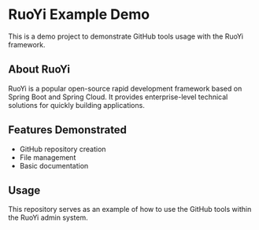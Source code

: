 # RuoYi Example Demo

This is a demo project to demonstrate GitHub tools usage with the RuoYi framework.

## About RuoYi

RuoYi is a popular open-source rapid development framework based on Spring Boot and Spring Cloud. It provides enterprise-level technical solutions for quickly building applications.

## Features Demonstrated

- GitHub repository creation
- File management
- Basic documentation

## Usage

This repository serves as an example of how to use the GitHub tools within the RuoYi admin system.